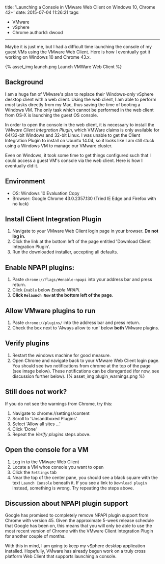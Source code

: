 title: 'Launching a Console in VMware Web Client on Windows 10, Chrome 42+'
date: 2015-07-04 11:26:21
tags:
  - VMware
  - vSphere
  - Chrome
authorId: dwood
---
Maybe it is just me, but I had a difficult time launching the console of my
guest VMs using the VMware Web Client. Here is how I eventually got it working
on Windows 10 and Chrome 43.x.

{% asset_img launch.png Launch VMWare Web Client %}

## Background

I am a huge fan of VMware's plan to replace their Windows-only vSphere desktop
client with a web client. Using the web client, I am able to perform
*most* tasks directly from my Mac, thus saving the time of booting a Windows VM.
The only task which cannot be performed in the web client from OS-X is launching
the guest OS console.

In order to open the console in the web client, it is necessary to install the
*VMware Client Integration Plugin*, which VMWare claims is only available for
64/32-bit Windows and 32-bit Linux. I was unable to get the Client Integration
Plugin to install on Ubuntu 14.04, so it looks like I am still stuck using a
Windows VM to manage our VMware cluster.

Even on Windows, it took some time to get things configured such that I could
access a guest VM's console via the web client. Here is how I eventually did it.

## Environment
* OS: Windows 10 Evaluation Copy
* Browser: Google Chrome 43.0.2357.130 (Tried IE Edge and Firefox with no luck)

## Install Client Integration Plugin
1. Navigate to your VMware Web Client login page in your browser. **Do not log in.**
1. Click the link at the bottom left of the page entitled 'Download Client Integration Plugin'.
1. Run the downloaded installer, accepting all defaults.

## Enable NPAPI plugins:
1. Paste `chrome://flags/#enable-npapi` into your address bar and press return.
1. Click `Enable` below *Enable NPAPI*.
1. **Click `Relaunch Now` at the bottom left of the page**.

## Allow VMware plugins to run
1. Paste `chrome://plugins/` into the address bar and press return.
1. Check the box next to 'Always allow to run' below **both** VMware plugins.

## Verify plugins
1. Restart the windows machine for good measure.
1. Open Chrome and navigate back to your VMware Web Client login page.
You should see two notifications from chrome at the top of the page (see image below).
These notifications can be disregarded (for now, see discussion further below).
{% asset_img plugin_warnings.png %}

## Still does not work?
If you do not see the warnings from Chrome, try this:
1. Navigate to chrome://settings/content
1. Scroll to 'Unsandboxed Plugins'
1. Select 'Allow all sites ...'
1. Click 'Done'
1. Repeat the *Verify plugins* steps above.

## Open the console for a VM
1. Log in to the VMware Web Client
1. Locate a VM whos console you want to open
1. Click the `Settings` tab
1. Near the top of the center pane, you should see a black square with the text `Launch Console` beneath it. If you see a link to `Download plugin` instead, something
is wrong. Try repeating the steps above.

## Discussion about NPAPI plugin support
Google has promised to completely remove NPAPI plugin support from Chrome with
version 45. Given the approximate 5-week release schedule that Google has been on,
this means that you will only be able to use the most recent version of Chrome
with the VMware Client Integration Plugin for another couple of months.

With this in mind, I am going to keep my vSphere desktop application installed.
Hopefully, VMware has already begun work on a truly cross platform Web Client
that supports launching a console.
